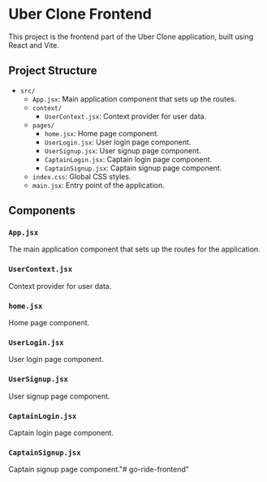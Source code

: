 # Uber Clone Frontend

This project is the frontend part of the Uber Clone application, built using React and Vite.

## Project Structure

- `src/`
  - `App.jsx`: Main application component that sets up the routes.
  - `context/`
    - `UserContext.jsx`: Context provider for user data.
  - `pages/`
    - `home.jsx`: Home page component.
    - `UserLogin.jsx`: User login page component.
    - `UserSignup.jsx`: User signup page component.
    - `CaptainLogin.jsx`: Captain login page component.
    - `CaptainSignup.jsx`: Captain signup page component.
  - `index.css`: Global CSS styles.
  - `main.jsx`: Entry point of the application.

## Components

### `App.jsx`

The main application component that sets up the routes for the application.

### `UserContext.jsx`

Context provider for user data.

### `home.jsx`

Home page component.

### `UserLogin.jsx`

User login page component.

### `UserSignup.jsx`

User signup page component.

### `CaptainLogin.jsx`

Captain login page component.

### `CaptainSignup.jsx`

Captain signup page component."# go-ride-frontend" 
